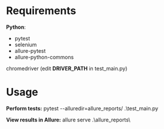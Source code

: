 # Requirements
**Python**:
 - pytest
 - selenium
 - allure-pytest 
 - allure-python-commons
 
chromedriver (edit **DRIVER_PATH** in test_main.py)


# Usage
**Perform tests:** pytest --alluredir=allure_reports/ .\test_main.py

**View results in Allure:** allure serve .\allure_reports\
